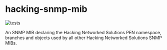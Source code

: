 hacking-snmp-mib
================

[![tests](https://github.com/MADhacking/hacking-bash-lib/workflows/Ebuild%20Tests/badge.svg)](https://github.com/MADhacking/hacking-snmp-mib/actions?query=workflow%3A%22Ebuild+Tests%22)

An SNMP MIB declaring the Hacking Networked Solutions PEN namespace, branches and objects used by all other Hacking Networked Solutions SNMP MIBs.